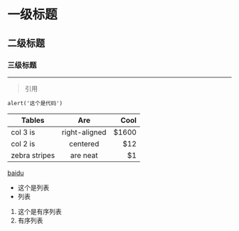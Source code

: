 # 一级标题
## 二级标题
### 三级标题

***
> 引用

`alert('这个是代码')`

| Tables        | Are           | Cool  |
| ------------- |:-------------:| -----:|
| col 3 is      | right-aligned | $1600 |
| col 2 is      | centered      |   $12 |
| zebra stripes | are neat      |    $1 |

[baidu](http://baidu.com)

- 这个是列表
- 列表

1. 这个是有序列表
2. 有序列表
